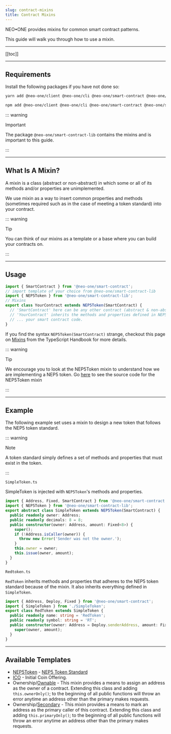 ```yaml
---
slug: contract-mixins
title: Contract Mixins
---
```


NEO•ONE provides mixins for common smart contract patterns.

This guide will walk you through how to use a mixin.

---

[[toc]]

---

## Requirements

Install the following packages if you have not done so:

```zsh
yarn add @neo-one/client @neo-one/cli @neo-one/smart-contract @neo-one/smart-contract-test @neo-one/smart-contract-lib @neo-one/smart-contract-typescript-plugin
```

```zsh
npm add @neo-one/client @neo-one/cli @neo-one/smart-contract @neo-one/smart-contract-test @neo-one/smart-contract-lib @neo-one/smart-contract-typescript-plugin
```

::: warning

Important

The package `@neo-one/smart-contract-lib` contains the mixins and is important to this guide.

:::

---

## What Is A Mixin?

A mixin is a class (abstract or non-abstract) in which some or all of its methods and/or properties are unimplemented.

We use mixin as a way to insert common properties and methods (sometimes required such as in the case of meeting a token standard) into your contract.

::: warning

Tip

You can think of our mixins as a template or a base where you can build your contracts on.

:::

---

## Usage

```typescript
import { SmartContract } from '@neo-one/smart-contract';
// import template of your choice from @neo-one/smart-contract-lib
import { NEP5Token } from '@neo-one/smart-contract-lib';
// Mixins
export class YourContract extends NEP5Token(SmartContract) {
  // 'SmartContract' here can be any other contract (abstract & non-abstract class) that extends SmartContract class
  // 'YourContract' inherits the methods and properties defined in NEP5TokenClass returned by NEP5Token
  // ... your smart contract code.
}
```

If you find the syntax `NEP5Token(SmartContract)` strange, checkout this page on [Mixins](https://www.typescriptlang.org/docs/handbook/mixins.html) from the TypeScript Handbook for more details.

::: warning

Tip

We encourage you to look at the NEP5Token mixin to understand how we are implementing a NEP5 token. Go [here](https://github.com/neo-one-suite/neo-one/blob/master-2.x/packages/neo-one-smart-contract-lib/src/NEP5Token.ts) to see the source code for the NEP5Token mixin

:::

---

## Example

The following example set uses a mixin to design a new token that follows the NEP5 token standard.

::: warning

Note

A token standard simply defines a set of methods and properties that must exist in the token.

:::

`SimpleToken.ts`

SimpleToken is injected with `NEP5Token`'s methods and properties.

```typescript
import { Address, Fixed, SmartContract } from '@neo-one/smart-contract';
import { NEP5Token } from '@neo-one/smart-contract-lib';
export abstract class SimpleToken extends NEP5Token(SmartContract) {
  public readonly owner: Address;
  public readonly decimals: 8 = 8;
  public constructor(owner: Address, amount: Fixed<8>) {
    super();
    if (!Address.isCaller(owner)) {
      throw new Error('Sender was not the owner.');
    }
    this.owner = owner;
    this.issue(owner, amount);
  }
}
```

`Redtoken.ts`

`RedToken` inherits methods and properties that adheres to the NEP5 token standard because of the mixin. It also inherits everything defined in `SimpleToken`.

```typescript
import { Address, Deploy, Fixed } from '@neo-one/smart-contract';
import { SimpleToken } from './SimpleToken';
export class RedToken extends SimpleToken {
  public readonly name: string = 'RedToken';
  public readonly symbol: string = 'RT';
  public constructor(owner: Address = Deploy.senderAddress, amount: Fixed<8> = 1_000_000_00000000) {
    super(owner, amount);
  }
}
```

---

## Available Templates

- [NEP5Token](https://github.com/neo-one-suite/neo-one/blob/master-2.x/packages/neo-one-smart-contract-lib/src/NEP5Token.ts) - [NEP5 Token Standard](https://docs.neo.org/tutorial/en-us/9-smartContract/What_is_nep5.html)
- [ICO](https://github.com/neo-one-suite/neo-one/blob/master-2.x/packages/neo-one-smart-contract-lib/src/ICO.ts) - Initial Coin Offering.
- Ownership/[Ownable](https://github.com/neo-one-suite/neo-one/blob/master-2.x/packages/neo-one-smart-contract-lib/src/ownership/Ownable.ts) - This mixin provides a means to assign an address as the owner of a contract. Extending this class and adding `this.ownerOnly()`; to the beginning of all public functions will throw an error anytime an address other than the primary makes requests.
- Ownership/[Secondary](https://github.com/neo-one-suite/neo-one/blob/master-2.x/packages/neo-one-smart-contract-lib/src/ownership/Secondary.ts) - This mixin provides a means to mark an address as the primary caller of this contract. Extending this class and adding `this.primaryOnly()`; to the beginning of all public functions will throw an error anytime an address other than the primary makes requests.
